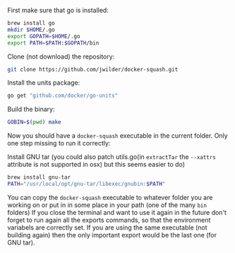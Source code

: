 First make sure that go is installed:

```bash
brew install go
mkdir $HOME/.go
export GOPATH=$HOME/.go
export PATH=$PATH:$GOPATH/bin
```

Clone (not download) the repository:

```bash
git clone https://github.com/jwilder/docker-squash.git
```

Install the units package:

```bash
go get "github.com/docker/go-units"
```

Build the binary:

```bash
GOBIN=$(pwd) make
```

Now you should have a `docker-squash` executable in the current folder. Only one step missing to run it correctly:

Install GNU tar (you could also patch utils.go(in `extractTar` the `--xattrs` attribute is not supported in osx) but this seems easier to do)

```bash
brew install gnu-tar
PATH="/usr/local/opt/gnu-tar/libexec/gnubin:$PATH"
```

You can copy the `docker-squash` executable to whatever folder you are working on or put in in some place in your path (one of the many `bin` folders)
If you close the terminal and want to use it again in the future don't forget to run again all the exports commands, so that the environment variabels are 
correctly set. If you are using the same executable (not building again) then the only important export would be the last one (for GNU tar).
